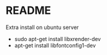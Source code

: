 # README

Extra install on ubuntu server

* sudo apt-get install libxrender-dev
* apt-get install libfontconfig1-dev
